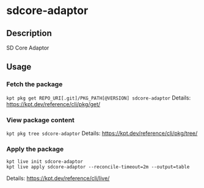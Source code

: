 # sdcore-adaptor

## Description
SD Core Adaptor

## Usage

### Fetch the package
`kpt pkg get REPO_URI[.git]/PKG_PATH[@VERSION] sdcore-adaptor`
Details: https://kpt.dev/reference/cli/pkg/get/

### View package content
`kpt pkg tree sdcore-adaptor`
Details: https://kpt.dev/reference/cli/pkg/tree/

### Apply the package
```
kpt live init sdcore-adaptor
kpt live apply sdcore-adaptor --reconcile-timeout=2m --output=table
```
Details: https://kpt.dev/reference/cli/live/
